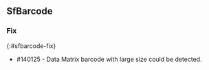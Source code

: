 ## SfBarcode

### Fix
{:#sfbarcode-fix}

* \#140125 - Data Matrix barcode with large size could be detected.
